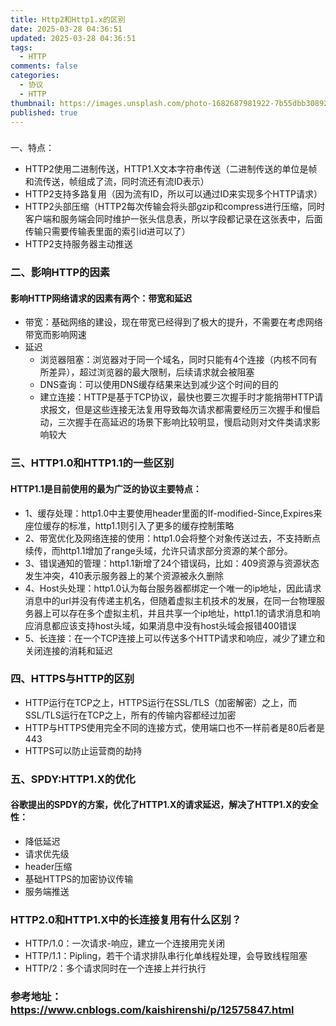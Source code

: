 ```yaml
---
title: Http2和Http1.x的区别
date: 2025-03-28 04:36:51
updated: 2025-03-28 04:36:51
tags:
  - HTTP
comments: false
categories:
  - 协议
  - HTTP
thumbnail: https://images.unsplash.com/photo-1682687981922-7b55dbb30892?crop=entropy&cs=srgb&fm=jpg&ixid=M3w2NDU1OTF8MHwxfHJhbmRvbXx8fHx8fHx8fDE3NDMxNTEwMTF8&ixlib=rb-4.0.3&q=85&w=1920&h=1080
published: true
---
```

### 
一、特点：
- HTTP2使用二进制传送，HTTP1.X文本字符串传送（二进制传送的单位是帧和流传送，帧组成了流，同时流还有流ID表示）
- HTTP2支持多路复用（因为流有ID，所以可以通过ID来实现多个HTTP请求）
- HTTP2头部压缩（HTTP2每次传输会将头部gzip和compress进行压缩，同时客户端和服务端会同时维护一张头信息表，所以字段都记录在这张表中，后面传输只需要传输表里面的索引id进可以了）
- HTTP2支持服务器主动推送

### 二、影响HTTP的因素
#### 影响HTTP网络请求的因素有两个：带宽和延迟
- 带宽：基础网络的建设，现在带宽已经得到了极大的提升，不需要在考虑网络带宽而影响网速
- 延迟
  - 浏览器阻塞：浏览器对于同一个域名，同时只能有4个连接（内核不同有所差异），超过浏览器的最大限制，后续请求就会被阻塞
  - DNS查询：可以使用DNS缓存结果来达到减少这个时间的目的
  - 建立连接：HTTP是基于TCP协议，最快也要三次握手时才能捎带HTTP请求报文，但是这些连接无法复用导致每次请求都需要经历三次握手和慢启动，三次握手在高延迟的场景下影响比较明显，慢启动则对文件类请求影响较大
  
### 三、HTTP1.0和HTTP1.1的一些区别
#### HTTP1.1是目前使用的最为广泛的协议主要特点：
- 1、缓存处理：http1.0中主要使用header里面的If-modified-Since,Expires来座位缓存的标准，http1.1则引入了更多的缓存控制策略
- 2、带宽优化及网络连接的使用：http1.0会将整个对象传送过去，不支持断点续传，而http1.1增加了range头域，允许只请求部分资源的某个部分。
- 3、错误通知的管理：http1.1新增了24个错误码，比如：409资源与资源状态发生冲突，410表示服务器上的某个资源被永久删除
- 4、Host头处理：http1.0认为每台服务器都绑定一个唯一的ip地址，因此请求消息中的url并没有传递主机名，但随着虚拟主机技术的发展，在同一台物理服务器上可以存在多个虚拟主机，并且共享一个ip地址，http1.1的请求消息和响应消息都应该支持host头域，如果消息中没有host头域会报错400错误
- 5、长连接：在一个TCP连接上可以传送多个HTTP请求和响应，减少了建立和关闭连接的消耗和延迟

### 四、HTTPS与HTTP的区别
- HTTP运行在TCP之上，HTTPS运行在SSL/TLS（加密解密）之上，而SSL/TLS运行在TCP之上，所有的传输内容都经过加密
- HTTP与HTTPS使用完全不同的连接方式，使用端口也不一样前者是80后者是443
- HTTPS可以防止运营商的劫持

### 五、SPDY:HTTP1.X的优化
#### 谷歌提出的SPDY的方案，优化了HTTP1.X的请求延迟，解决了HTTP1.X的安全性：
- 降低延迟
- 请求优先级
- header压缩
- 基础HTTPS的加密协议传输
- 服务端推送

### HTTP2.0和HTTP1.X中的长连接复用有什么区别？
- HTTP/1.0：一次请求-响应，建立一个连接用完关闭
- HTTP/1.1：Pipling，若干个请求排队串行化单线程处理，会导致线程阻塞
- HTTP/2：多个请求同时在一个连接上并行执行

### 参考地址：https://www.cnblogs.com/kaishirenshi/p/12575847.html